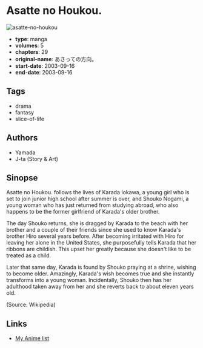 # Asatte no Houkou.

![asatte-no-houkou](https://cdn.myanimelist.net/images/manga/4/33018.jpg)

-   **type**: manga
-   **volumes**: 5
-   **chapters**: 29
-   **original-name**: あさっての方向。
-   **start-date**: 2003-09-16
-   **end-date**: 2003-09-16

## Tags

-   drama
-   fantasy
-   slice-of-life

## Authors

-   Yamada
-   J-ta (Story & Art)

## Sinopse

Asatte no Houkou. follows the lives of Karada Iokawa, a young girl who is set to join junior high school after summer is over, and Shouko Nogami, a young woman who has just returned from studying abroad, who also happens to be the former girlfriend of Karada's older brother.

The day Shouko returns, she is dragged by Karada to the beach with her brother and a couple of their friends since she used to know Karada's brother Hiro several years before. After becoming irritated with Hiro for leaving her alone in the United States, she purposefully tells Karada that her ribbons are childish. This upset her greatly because she doesn't like to be treated as a child.

Later that same day, Karada is found by Shouko praying at a shrine, wishing to become older. Amazingly, Karada's wish becomes true and she instantly transforms into a young woman. Incidentally, Shouko then has her adulthood taken away from her and she reverts back to about eleven years old.

(Source: Wikipedia)

## Links

-   [My Anime list](https://myanimelist.net/manga/1643/Asatte_no_Houkou)
